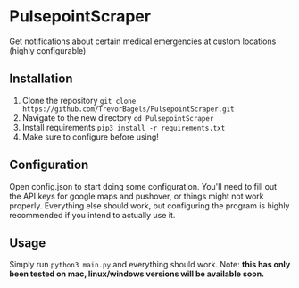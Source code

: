 # PulsepointScraper
Get notifications about certain medical emergencies at custom locations (highly configurable)

## Installation
1. Clone the repository `git clone https://github.com/TrevorBagels/PulsepointScraper.git`
2. Navigate to the new directory `cd PulsepointScraper`
3. Install requirements `pip3 install -r requirements.txt`
4. Make sure to configure before using!

## Configuration
Open config.json to start doing some configuration. You'll need to fill out the API keys for google maps and pushover, or things might not work properly. Everything else should work, but configuring the program is highly recommended if you intend to actually use it.

## Usage
Simply run `python3 main.py` and everything should work. Note: **this has only been tested on mac, linux/windows versions will be available soon.**

